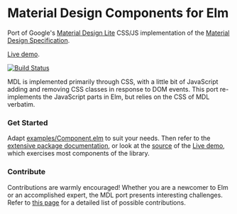 # Material Design Components for Elm

Port of Google's
[Material Design Lite](https://www.getmdl.io/)
CSS/JS implementation of the
[Material Design Specification](https://www.google.com/design/spec/material-design/introduction.html).

[Live demo](https://debois.github.io/elm-mdl/).

[![Build Status](https://travis-ci.org/debois/elm-mdl.svg?branch=master)](https://travis-ci.org/debois/elm-mdl)

MDL is implemented primarily through CSS, with a little bit of JavaScript
adding and removing CSS classes in response to DOM events. This port
re-implements the JavaScript parts in Elm, but relies on the CSS of MDL
verbatim.

### Get Started

Adapt
[examples/Component.elm](https://github.com/debois/elm-mdl/tree/master/examples) to suit your needs. 
Then refer to the [extensive package
documentation](http://package.elm-lang.org/packages/debois/elm-mdl/latest/), or look at the 
[source](https://github.com/debois/elm-mdl/tree/master/demo) of the 
[Live demo](https://debois.github.io/elm-mdl/), which exercises most components of the library. 


### Contribute

Contributions are warmly encouraged! Whether you are a newcomer to Elm or 
an accomplished expert, the MDL port presents interesting challenges. Refer
to [this page](https://github.com/debois/elm-mdl/blob/master/CONTRIBUTING.md)
for a detailed list of possible contributions. 

